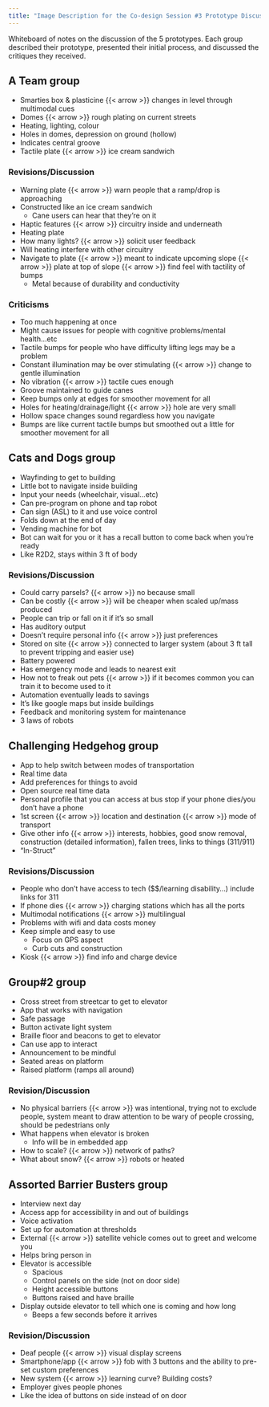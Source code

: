 ```yaml
---
title: "Image Description for the Co-design Session #3 Prototype Discussion Whiteboard"
---
```


Whiteboard of notes on the discussion of the 5 prototypes. Each group described their prototype, presented their initial process, and discussed the critiques they received.

## A Team group

* Smarties box & plasticine {{< arrow >}} changes in level through multimodal cues
* Domes {{< arrow >}} rough plating on current streets
* Heating, lighting, colour
* Holes in domes, depression on ground (hollow)
* Indicates central groove
* Tactile plate {{< arrow >}} ice cream sandwich

### Revisions/Discussion

* Warning plate {{< arrow >}} warn people that a ramp/drop is approaching
* Constructed like an ice cream sandwich
  * Cane users can hear that they’re on it 
* Haptic features {{< arrow >}} circuitry inside and underneath 
* Heating plate
* How many lights? {{< arrow >}} solicit user feedback
* Will heating interfere with other circuitry
* Navigate to plate {{< arrow >}} meant to indicate upcoming slope {{< arrow >}} plate at top of slope {{< arrow >}} find feel with tactility of bumps 
  * Metal because of durability and conductivity

### Criticisms

* Too much happening at once
* Might cause issues for people with cognitive problems/mental health...etc
* Tactile bumps for people who have difficulty lifting legs may be a problem
* Constant illumination may be over stimulating {{< arrow >}} change to gentle illumination
* No vibration {{< arrow >}} tactile cues enough
* Groove maintained to guide canes
* Keep bumps only at edges for smoother movement for all
* Holes for heating/drainage/light {{< arrow >}} hole are very small
* Hollow space changes sound regardless how you navigate
* Bumps are like current tactile bumps but smoothed out a little for smoother movement for all
	
## Cats and Dogs group

* Wayfinding to get to building
* Little bot to navigate inside building
* Input your needs (wheelchair, visual...etc)
* Can pre-program on phone and tap robot
* Can sign (ASL) to it and use voice control
* Folds down at the end of day
* Vending machine for bot
* Bot can wait for you or it has a recall button to come back when you’re ready
* Like R2D2, stays within 3 ft of body

### Revisions/Discussion

* Could carry parsels? {{< arrow >}} no because small
* Can be costly {{< arrow >}} will be cheaper when scaled up/mass produced
* People can trip or fall on it if it’s so small
* Has auditory output
* Doesn’t require personal info {{< arrow >}} just preferences
* Stored on site {{< arrow >}} connected to larger system (about 3 ft tall to prevent tripping and easier use)
* Battery powered 
* Has emergency mode and leads to nearest exit
* How not to freak out pets {{< arrow >}} if it becomes common you can train it to become used to it
* Automation eventually leads to savings
* It’s like google maps but inside buildings
* Feedback and monitoring system for maintenance
* 3 laws of robots

## Challenging Hedgehog group

* App to help switch between modes of transportation
* Real time data
* Add preferences for things to avoid
* Open source real time data
* Personal profile that you can access at bus stop if your phone dies/you don’t have a phone
* 1st screen {{< arrow >}} location and destination {{< arrow >}} mode of transport
* Give other info {{< arrow >}} interests, hobbies, good snow removal, construction (detailed information), fallen trees, links to things (311/911) 
* “In-Struct”

### Revisions/Discussion

* People who don’t have access to tech ($$/learning disability…) include links for 311
* If phone dies {{< arrow >}} charging stations which has all the ports
* Multimodal notifications {{< arrow >}} multilingual
* Problems with wifi and data costs money
* Keep simple and easy to use 
  * Focus on GPS aspect
  * Curb cuts and construction
* Kiosk {{< arrow >}} find info and charge device

## Group#2 group

* Cross street from streetcar to get to elevator
* App that works with navigation
* Safe passage
* Button activate light system
* Braille floor and beacons to get to elevator
* Can use app to interact
* Announcement to be mindful
* Seated areas on platform
* Raised platform (ramps all around)

### Revision/Discussion

* No physical barriers {{< arrow >}} was intentional, trying not to exclude people, system meant to draw attention to be wary of people crossing, should be pedestrians only
* What happens when elevator is broken 
  * Info will be in embedded app
* How to scale? {{< arrow >}} network of paths?
* What about snow? {{< arrow >}} robots or heated

## Assorted Barrier Busters group

* Interview next day 
* Access app for accessibility in and out of buildings
* Voice activation
* Set up for automation at thresholds
* External {{< arrow >}} satellite vehicle comes out to greet and welcome you
* Helps bring person in
* Elevator is accessible
  * Spacious
  * Control panels on the side (not on door side)
  * Height accessible buttons
  * Buttons raised and have braille
* Display outside elevator to tell which one is coming and how long 
  * Beeps a few seconds before it arrives

### Revision/Discussion

* Deaf people {{< arrow >}} visual display screens
* Smartphone/app {{< arrow >}} fob with 3 buttons and the ability to pre-set custom preferences
* New system {{< arrow >}} learning curve? Building costs?
* Employer gives people phones
* Like the idea of buttons on side instead of on door 
